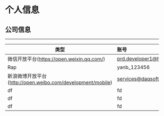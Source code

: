 # 个人信息

## 公司信息

----------


| 类型 | 账号 | 密码 |
| ------------- |:-------------| :-----|
| 微信开放平台(https://open.weixin.qq.com/) | prd.developer1@hr.daqsoft.com | Prd_Developer1 |
| Rap | yanb_123456| 123456 |
| 新浪微博开放平台(http://open.weibo.com/development/mobile) | services@daqsoft.com| daqsoft |
| df | fd| fdf |
| df | fd| fdf |
| df | fd| fdf |


